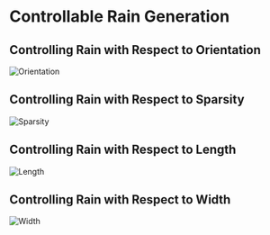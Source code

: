 # Controllable Rain Generation
## Controlling Rain with Respect to Orientation
![Orientation](1.Controlling_Rain_with_Respect_to_Orientation.gif)
## Controlling Rain with Respect to Sparsity
![Sparsity](2.Controlling_Rain_with_Respect_to_Sparsity.gif)
## Controlling Rain with Respect to Length
![Length](3.Controlling_Rain_with_Respect_to_Length.gif)
## Controlling Rain with Respect to Width
![Width](4.Controlling_Rain_with_Respect_to_Width.gif)